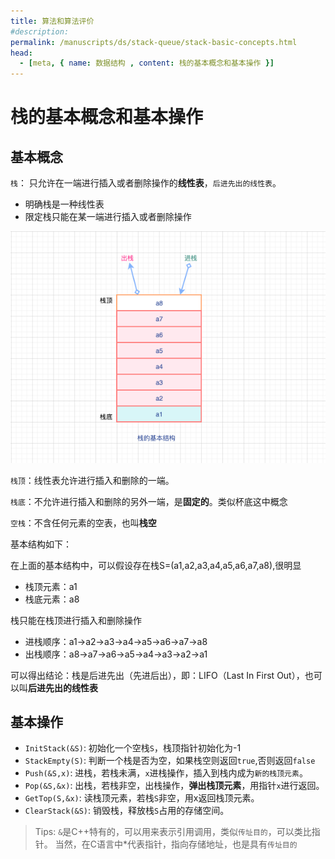 ```yaml
---
title: 算法和算法评价
#description:
permalink: /manuscripts/ds/stack-queue/stack-basic-concepts.html
head:
  - [meta, { name: 数据结构 , content: 栈的基本概念和基本操作 }]
---
```


# 栈的基本概念和基本操作

## 基本概念

`栈`： 只允许在一端进行插入或者删除操作的**线性表**，`后进先出的线性表`。

- 明确栈是一种线性表
- 限定栈只能在某一端进行插入或者删除操作

![栈的顺序结构](./images/栈的基本结构.png)

`栈顶`：线性表允许进行插入和删除的一端。

`栈底`：不允许进行插入和删除的另外一端，是**固定的**。类似杯底这中概念

`空栈`：不含任何元素的空表，也叫**栈空**

基本结构如下：

在上面的基本结构中，可以假设存在栈S=(a1,a2,a3,a4,a5,a6,a7,a8),很明显

- 栈顶元素：a1
- 栈底元素：a8

栈只能在栈顶进行插入和删除操作

- 进栈顺序：a1->a2->a3->a4->a5->a6->a7->a8
- 出栈顺序：a8->a7->a6->a5->a4->a3->a2->a1

可以得出结论：栈是后进先出（先进后出），即：LIFO（Last In First Out），也可以叫**后进先出的线性表**

## 基本操作

- `InitStack(&S)`: 初始化一个空栈`S`，栈顶指针初始化为-1
- `StackEmpty(S)`: 判断一个栈是否为空，如果栈空则返回`true`,否则返回`false`
- `Push(&S,x)`: 进栈，若栈未满，`x`进栈操作，插入到栈内成为`新的栈顶元素`。
- `Pop(&S,&x)`: 出栈，若栈非空，出栈操作，**弹出栈顶元素**，用指针`x`进行返回。
- `GetTop(S,&x)`: 读栈顶元素，若栈`S`非空，用x返回栈顶元素。
- `ClearStack(&S)`: 销毁栈，释放栈`S`占用的存储空间。

> Tips: `&`是C++特有的，可以用来表示引用调用，类似`传址目的`，可以类比指针。 当然，在C语言中\*代表指针，指向存储地址，也是具有`传址目的`
